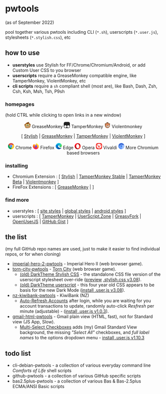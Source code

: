 # pwtools
 (as of September 2022)
  
 pool together various pwtools including CLI (`*.sh`), userscripts (`*.user.js`), stylesheets (`*.stylish.css`), etc

## how to use
 - **userstyles** use Stylish for FF/Chrome/Chromium/Android, or add Custom User CSS to you browser
 - **userscripts** require a GreaseMonkey compatible engine, like TamperMonkey, ViolentMonkey, etc
 - **cli scripts** require a `sh` compliant shell (most are), like Bash, Dash, Zsh, Csh, Ksh, Msh, Tsh, P9sh

### homepages
(hold CTRL while clicking to open links in a new window)

<center>

<img src="./docs/images/greasemonkey.png" height=20> GreaseMonkey 
<img src="./docs/images/tampermonkey.png" height=20> TamperMonkey 
<img src="./docs/images/violentmonkey.png" height=20> Violentmonkey 

[ [Stylish](https://userstyles.org/) | [GreaseMonkey](https://addons.mozilla.org/en-US/firefox/addon/greasemonkey/) | [TamperMonkey](https://www.tampermonkey.net/) | [ViolentMonkey](https://violentmonkey.github.io/) ]

<img src="./docs/images/chrome.png" height=20> Chrome 
<img src="./docs/images/firefox.png" height=20> Firefox 
<img src="./docs/images/edge.png" height=20> Edge 
<img src="./docs/images/opera.png" height=20> Opera 
<img src="./docs/images/vivaldi.png" height=20> Vivaldi
<img src="./docs/images/chromium.png" height=20> More Chromium based browsers

</center>

### installing
 - Chromium Extension : [ [Stylish](https://chrome.google.com/webstore/detail/stylish-custom-themes-for/fjnbnpbmkenffdnngjfgmeleoegfcffe) 
| [TamperMonkey Stable](https://chrome.google.com/webstore/detail/tampermonkey/dhdgffkkebhmkfjojejmpbldmpobfkfo) 
| [TamperMonkey Beta](https://chrome.google.com/webstore/detail/tampermonkey-beta/gcalenpjmijncebpfijmoaglllgpjagf) 
| [Violentmonkey](https://chrome.google.com/webstore/detail/violentmonkey/jinjaccalgkegednnccohejagnlnfdag) ]
 - FireFox Extensions : [ [GreaseMonkey](https://addons.mozilla.org/en-US/firefox/addon/greasemonkey/) |  ]

### find more
 - userstyles : [ [site styles](https://userstyles.org/categories/site) | [global styles](https://userstyles.org/categories/global) | [android styles](https://userstyles.org/categories/android) ]
 - userscripts : [ [TamperMonkey](https://www.tampermonkey.net/scripts.php) 
 | [UserScript.Zone](https://www.userscript.zone/) 
 | [GreasyFork](https://greasyfork.org/) 
 | [OpenUserJS](https://openuserjs.org/) 
 | [GitHub Gist](https://gist.github.com/search?l=JavaScript&o=desc&q=%22%3D%3DUserScript%3D%3D%22&s=updated) ]

## the list
(my full GitHub repo names are used, just to make it easier to find individual repos, or for when cloning)

 - [imperial-hero-2-pwtools](https://github.com/paulwratt/imperial-hero-2-pwtools) - Imperial Hero II (web browser game).
 - [torn-city-pwtools](https://github.com/paulwratt/torn-city-pwtools) - [Torn City](https://www.torn.com/) (web browser game).
   - [(old) DarkTheme Stylish CSS](https://github.com/paulwratt/torn-city-pwtools/blob/master/darktheme.torn.stylish.css) - the standalone CSS file version of the userscript stylesheet over-ride ([preview](https://userstyles.org/styles/161398/darktheme-for-torn) [.stylish.css v3.08](https://github.com/paulwratt/torn-city-pwtools/raw/master/darktheme.torn.stylish.css)).
   - [(old) DarkTheme userscript](https://github.com/paulwratt/torn-city-pwtools/blob/master/darktheme.torn.user.js) - this four year old CSS appears to be basis for the new Dark Mode ([install .user.js v3.08](https://github.com/paulwratt/torn-city-pwtools/raw/master/darktheme.torn.user.js)).
 - [nz-kiwibank-pwtools](https://github.com/paulwratt/nz-kiwibank-pwtools) - KiwiBank (NZ)
   - [Auto-Refresh Accounts](https://github.com/paulwratt/nz-kiwibank-pwtools/blob/main/kiwibank.user.js) after login, while you are waiting for you account transactions to update, randomly auto-click _Resfresh_ per minute (adjustable) - ([install .user.js v1.0.3](https://github.com/paulwratt/nz-kiwibank-pwtools/raw/main/kiwibank.user.js)).
 - [gmail-html-pwtools](https://github.com/paulwratt/gmail-html-pwtools/blob/main/gmail-html.user.js) - Gmail plain view (HTML, fast), not for Standard view (JS App, Slow).
   - [Multi-Select Checkboxes](https://github.com/paulwratt/gmail-html-pwtools/blob/main/gmail-html.user.js) adds (my) Gmail Standard View background, the missing _"Select All"_ checkboxes, and _full label names_ to the options dropdown menu - [install .user.js v1.10.3](https://github.com/paulwratt/gmail-html-pwtools/raw/main/gmail-html.user.js)

## todo list

 - cli-debian-pwtools - a collection of various everyday command line _Comforts of Life_ shell scripts
 - github-pwtools - a collection of various GitHub specific scripts
 - bas2.5plus-pwtools - a collection of various Bas & Bas-2.5plus ECMA/ANSI Basic scripts

